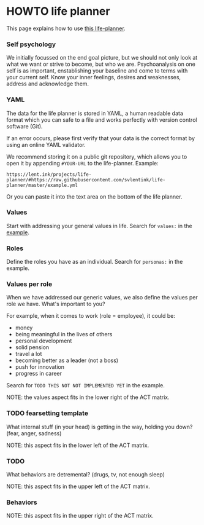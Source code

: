 # HOWTO life planner

This page explains how to use
[this life-planner](https://lent.ink/projects/life-planner/).

### Self psychology

We initially focussed on the end goal picture,
but we should not only look at what we want or strive to become,
but who we are.
Psychoanalysis on one self is as important,
enstablishing your baseline and come to terms with your current self.
Know your inner feelings, desires and weaknesses,
address and acknowledge them.

### YAML

The data for the life planner is stored in YAML,
a human readable data format which you can safe to a file
and works perfectly with version control software (Git).

If an error occurs, please first verify that your data is the correct format
by using an online YAML validator.

We recommend storing it on a public git repository,
which allows you to open it by appending `#YOUR-URL` to the life-planner.
Example:

```
https://lent.ink/projects/life-planner/#https://raw.githubusercontent.com/svlentink/life-planner/master/example.yml
```
Or you can paste it into the text area on the bottom of the life planner.


### Values

Start with addressing your general values in life.
Search for `values:` in the
[example](https://github.com/svlentink/life-planner/blob/master/example.yml).

### Roles

Define the roles you have as an individual.
Search for `personas:` in the example.

### Values per role

When we have addressed our generic values,
we also define the values per role we have.
What's important to you?

For example, when it comes to work (role = employee),
it could be:
- money
- being meaningful in the lives of others
- personal development
- solid pension
- travel a lot
- becoming better as a leader (not a boss)
- push for innovation
- progress in career


Search for `TODO THIS NOT NOT IMPLEMENTED YET` in the example.

NOTE: the values aspect fits in the lower right of the ACT matrix.

### TODO fearsetting template

What internal stuff (in your head) is getting in the way,
holding you down? (fear, anger, sadness)

NOTE: this aspect fits in the lower left of the ACT matrix.

### TODO

What behaviors are detremental? (drugs, tv, not enough sleep)

NOTE: this aspect fits in the upper left of the ACT matrix.


### Behaviors


NOTE: this aspect fits in the upper right of the ACT matrix.




